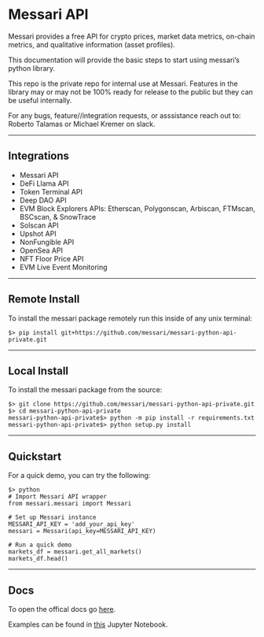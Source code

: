 # Messari API
Messari provides a free API for crypto prices, market data metrics, on-chain metrics, and qualitative information (asset profiles).

This documentation will provide the basic steps to start using messari’s python library.

This repo is the private repo for internal use at Messari.
Features in the library may or may not be 100% ready for release to the public but they can be useful internally.

For any bugs, feature//integration requests, or asssistance reach out to:
Roberto Talamas or Michael Kremer on slack.

---
## Integrations
* Messari API
* DeFi Llama API
* Token Terminal API
* Deep DAO API
* EVM Block Explorers APIs: Etherscan, Polygonscan, Arbiscan, FTMscan, BSCscan, & SnowTrace
* Solscan API
* Upshot API
* NonFungible API
* OpenSea API
* NFT Floor Price API
* EVM Live Event Monitoring

---
## Remote Install
To install the messari package remotely run this inside of any unix terminal:

```
$> pip install git+https://github.com/messari/messari-python-api-private.git
```


---
## Local Install
To install the messari package from the source:
```
$> git clone https://github.com/messari/messari-python-api-private.git
$> cd messari-python-api-private
messari-python-api-private$> python -m pip install -r requirements.txt
messari-python-api-private$> python setup.py install
```

---
## Quickstart
For a quick demo, you can try the following:
```
$> python
# Import Messari API wrapper
from messari.messari import Messari

# Set up Messari instance
MESSARI_API_KEY = 'add_your_api_key'
messari = Messari(api_key=MESSARI_API_KEY)

# Run a quick demo
markets_df = messari.get_all_markets()
markets_df.head()
```

---
## Docs
To open the offical docs go [here](https://zen-villani-1ab617.netlify.app/).

Examples can be found in [this](https://github.com/messari/messari-python-api-private/blob/master/examples/Messari%20API%20Tutorial.ipynb) Jupyter Notebook. 
